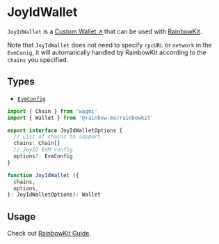 # JoyIdWallet

`JoyIdWallet` is a [Custom Wallet ↗](https://www.rainbowkit.com/docs/custom-wallets) that can be used with [RainbowKit](https://www.rainbowkit.com/).

Note that `JoyIdWallet` does not need to specify `rpcURL` or `network` in the `EvmConig`, it will automatically handled by RainbowKit according to the `chains` you specified.

## Types

- [`EvmConfig`](/apis/evm/init-config#evmconfig)

```ts
import { Chain } from 'wagmi'
import { Wallet } from '@rainbow-me/rainbowkit'

export interface JoyIdWalletOptions {
  // List of chains to support
  chains: Chain[]
  // JoyID EVM config
  options?: EvmConfig
}

function JoyIdWallet ({
  chains,
  options,
}: JoyIdWalletOptions): Wallet
```

## Usage

Check out [RainbowKit Guide](/guide/evm/adapters/rainbowkit).
